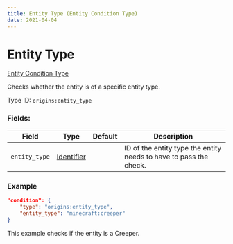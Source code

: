 ```yaml
---
title: Entity Type (Entity Condition Type)
date: 2021-04-04
---
```


# Entity Type

[Entity Condition Type](../entity_condition_types.md)

Checks whether the entity is of a specific entity type.

Type ID: `origins:entity_type`

### Fields:

Field  | Type | Default | Description
-------|------|---------|-------------
`entity_type` | [Identifier](../data_types/identifier.md) | |  ID of the entity type the entity needs to have to pass the check.

### Example
```json
"condition": {
    "type": "origins:entity_type",
    "entity_type": "minecraft:creeper"
}
```
This example checks if the entity is a Creeper.
